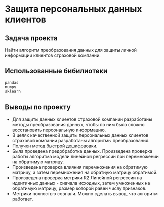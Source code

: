 # Защита персональных данных клиентов

##  Задача проекта 
Найти алгоритм преобразования данных для защиты личной информации клиентов страховой компании.

## Использованные бибилиотеки

```
pandas
numpy
sklearn
```

## Выводы по проекту

- Для защиты данных клиентов страховой компании разработаны методы преобразования данных, чтобы по ним было сложно восстановить персональную информацию. 
- В целях качественной защиты персональных данных клиентов страховой компании разработаны алгоритмы преобразования.
- Получен  метод быстрой дешифрвовки.
- Была проведена предобработка данных. Произведена проверка работы алгоритма модели линейной регрессии при перемножении на обратимую матрицу.
- Произведена проверка влияния перемножения на обратимую матрицу, а затем перемножения на обратную матрицу обратимой. 
- Произведена проверка метрики R2 Линейной регрессии на идентичных данных - сначала исходных, затем умноженных на обратимую матрицу, размер которой равен числу признаков.
- Метрики полностью совпали. Можно сделать вывод, что алгоритм работает.
